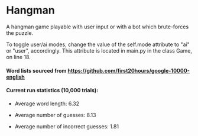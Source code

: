 # Hangman
A hangman game playable with user input or with a bot which brute-forces the puzzle.


To toggle user/ai modes, change the value of the self.mode attribute to "ai" or "user", accordingly.  This attribute is located in main.py in the class Game, on line 18.


#### Word lists sourced from https://github.com/first20hours/google-10000-english



#### Current run statistics (10,000 trials):

* Average word length: 6.32

* Average number of guesses: 8.13

* Average number of incorrect guesses: 1.81
